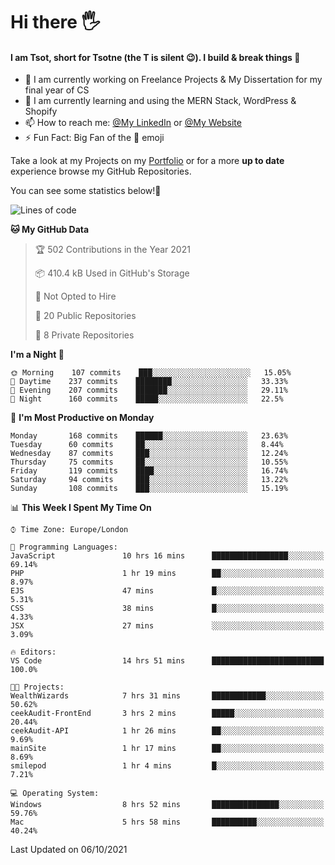 # Hi there :raised_hand_with_fingers_splayed:
#### I am Tsot, short for Tsotne (the T is silent :wink:). I build & break things :space_invader:
- :telescope: I am currently working on Freelance Projects & My Dissertation for my final year of CS
- :seedling: I am currently learning and using the MERN Stack, WordPress & Shopify
- :mailbox: How to reach me: [@My LinkedIn](https://www.linkedin.com/in/tsotne-gvadzabia/) or [@My Website](https://tsotnegvadzabia.me/contact)
- :zap: Fun Fact: Big Fan of the :space_invader: emoji

Take a look at my Projects on my [Portfolio](https://tsotne.co.uk/) or for a more **up to date** experience browse my GitHub Repositories.

You can see some statistics below!:space_invader:
<!--START_SECTION:waka-->
![Lines of code](https://img.shields.io/badge/From%20Hello%20World%20I%27ve%20Written-3.5%20million%20lines%20of%20code-blue)

**🐱 My GitHub Data** 

> 🏆 502 Contributions in the Year 2021
 > 
> 📦 410.4 kB Used in GitHub's Storage 
 > 
> 🚫 Not Opted to Hire
 > 
> 📜 20 Public Repositories 
 > 
> 🔑 8 Private Repositories  
 > 
**I'm a Night 🦉** 

```text
🌞 Morning    107 commits    ███░░░░░░░░░░░░░░░░░░░░░░   15.05% 
🌆 Daytime    237 commits    ████████░░░░░░░░░░░░░░░░░   33.33% 
🌃 Evening    207 commits    ███████░░░░░░░░░░░░░░░░░░   29.11% 
🌙 Night      160 commits    █████░░░░░░░░░░░░░░░░░░░░   22.5%

```
📅 **I'm Most Productive on Monday** 

```text
Monday       168 commits    ██████░░░░░░░░░░░░░░░░░░░   23.63% 
Tuesday      60 commits     ██░░░░░░░░░░░░░░░░░░░░░░░   8.44% 
Wednesday    87 commits     ███░░░░░░░░░░░░░░░░░░░░░░   12.24% 
Thursday     75 commits     ██░░░░░░░░░░░░░░░░░░░░░░░   10.55% 
Friday       119 commits    ████░░░░░░░░░░░░░░░░░░░░░   16.74% 
Saturday     94 commits     ███░░░░░░░░░░░░░░░░░░░░░░   13.22% 
Sunday       108 commits    ███░░░░░░░░░░░░░░░░░░░░░░   15.19%

```


📊 **This Week I Spent My Time On** 

```text
⌚︎ Time Zone: Europe/London

💬 Programming Languages: 
JavaScript               10 hrs 16 mins      █████████████████░░░░░░░░   69.14% 
PHP                      1 hr 19 mins        ██░░░░░░░░░░░░░░░░░░░░░░░   8.97% 
EJS                      47 mins             █░░░░░░░░░░░░░░░░░░░░░░░░   5.31% 
CSS                      38 mins             █░░░░░░░░░░░░░░░░░░░░░░░░   4.33% 
JSX                      27 mins             ░░░░░░░░░░░░░░░░░░░░░░░░░   3.09%

🔥 Editors: 
VS Code                  14 hrs 51 mins      █████████████████████████   100.0%

🐱‍💻 Projects: 
WealthWizards            7 hrs 31 mins       ████████████░░░░░░░░░░░░░   50.62% 
ceekAudit-FrontEnd       3 hrs 2 mins        █████░░░░░░░░░░░░░░░░░░░░   20.44% 
ceekAudit-API            1 hr 26 mins        ██░░░░░░░░░░░░░░░░░░░░░░░   9.69% 
mainSite                 1 hr 17 mins        ██░░░░░░░░░░░░░░░░░░░░░░░   8.69% 
smilepod                 1 hr 4 mins         █░░░░░░░░░░░░░░░░░░░░░░░░   7.21%

💻 Operating System: 
Windows                  8 hrs 52 mins       ███████████████░░░░░░░░░░   59.76% 
Mac                      5 hrs 58 mins       ██████████░░░░░░░░░░░░░░░   40.24%

```


 Last Updated on 06/10/2021
<!--END_SECTION:waka-->
